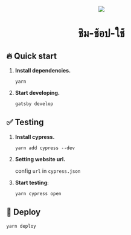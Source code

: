 <p align="center">
  <img src="https://user-images.githubusercontent.com/20185035/68064448-3762a980-fd4e-11e9-9bba-78cdcc0bfcf7.png">
</p>
<h1 align="center">
  ชิม-ช้อป-ใช้
</h1>

## 🔥 Quick start

1.  **Install dependencies.**
    ```shell
    yarn
    ```

1.  **Start developing.**
    ```shell
    gatsby develop
    ```

## ✅ Testing

1.  **Install cypress.**
    ```shell
    yarn add cypress --dev
    ```

2.  **Setting website url.**
  
    config `url` in `cypress.json`

3.  **Start testing**:
    ```shell
    yarn cypress open
    ```

## 🚀 Deploy

  ```shell
  yarn deploy
  ```

